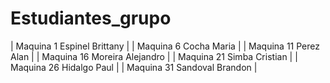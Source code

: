 # Estudiantes_grupo
| Maquina 1 Espinel Brittany |
| Maquina 6 Cocha Maria |
| Maquina 11 Perez Alan |
| Maquina 16 Moreira Alejandro |
| Maquina 21 Simba Cristian |
| Maquina 26 Hidalgo Paul |
| Maquina 31 Sandoval Brandon |
